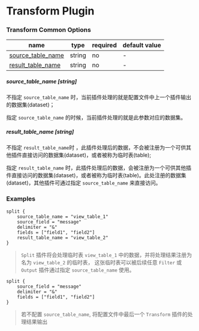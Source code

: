 # Transform Plugin

### Transform Common Options

| name | type | required | default value |
| --- | --- | --- | --- |
| [source_table_name](#source_table_name-string) | string | no | - |
| [result_table_name](#result_table_name-string) | string | no | - |


##### source_table_name [string]

不指定 `source_table_name` 时，当前插件处理的就是配置文件中上一个插件输出的数据集(dataset)；

指定 `source_table_name` 的时候，当前插件处理的就是此参数对应的数据集。

##### result_table_name [string]

不指定 `result_table_name`时 ，此插件处理后的数据，不会被注册为一个可供其他插件直接访问的数据集(dataset)，或者被称为临时表(table);

指定 `result_table_name` 时，此插件处理后的数据，会被注册为一个可供其他插件直接访问的数据集(dataset)，或者被称为临时表(table)。此处注册的数据集(dataset)，其他插件可通过指定 `source_table_name` 来直接访问。


### Examples

```
split {
    source_table_name = "view_table_1"
    source_field = "message"
    delimiter = "&"
    fields = ["field1", "field2"]
    result_table_name = "view_table_2"
}
```

> `Split` 插件将会处理临时表 `view_table_1` 中的数据，并将处理结果注册为名为 `view_table_2` 的临时表， 这张临时表可以被后续任意 `Filter` 或 `Output` 插件通过指定 `source_table_name` 使用。

```
split {
    source_field = "message"
    delimiter = "&"
    fields = ["field1", "field2"]
}
```

> 若不配置 `source_table_name`, 将配置文件中最后一个 `Transform` 插件的处理结果输出
